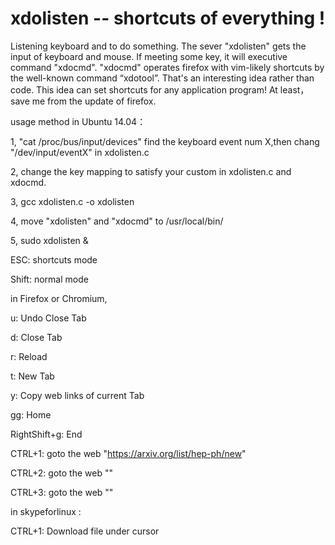 # xdolisten  --  shortcuts of everything !
Listening keyboard and to do something. The sever "xdolisten" gets the input of keyboard and mouse.  If meeting  some key, it will  executive command "xdocmd".  "xdocmd" operates firefox with vim-likely shortcuts  by the well-known command “xdotool”.  That's an interesting idea rather than code.  This idea can set shortcuts for any application program! At least， save me from the update of firefox. 


usage method in Ubuntu 14.04：

1, "cat /proc/bus/input/devices" find the keyboard event num X,then chang "/dev/input/eventX" in xdolisten.c

2, change the key mapping to satisfy your custom in xdolisten.c and xdocmd.

3, gcc xdolisten.c -o xdolisten

4, move "xdolisten" and "xdocmd" to /usr/local/bin/

5, sudo xdolisten &



ESC:  shortcuts mode

Shift: normal mode

in Firefox or Chromium,

u: Undo Close Tab 

d: Close Tab

r: Reload

t: New Tab

y: Copy web links of current Tab

gg: Home

RightShift+g: End

CTRL+1: goto the web "https://arxiv.org/list/hep-ph/new"

CTRL+2: goto the web ""

CTRL+3: goto the web ""




in skypeforlinux :

CTRL+1: Download file under cursor

